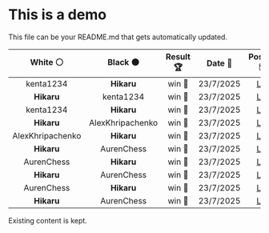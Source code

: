 # This is a demo

This file can be your README.md that gets automatically updated.

<!--START_SECTION:chessStats-->
<!-- Automatically generated with https://github.com/Balastrong/chess-stats-action -->

| White ⚪ | Black ⚫ | Result 🏆 | Date 📅 | Position 🗺️ |
|:---:|:---:|:---:|:---:|:---:|
| kenta1234 | **Hikaru** | win 🥇 | 23/7/2025 | <a href="http://www.ee.unb.ca/cgi-bin/tervo/fen.pl?select=r2q2kb/p4p2/4b1p1/2pp4/1Q6/1PN1P3/P1BR1PP1/2K5 w - - 0 24">Link</a> |
| **Hikaru** | kenta1234 | win 🥇 | 23/7/2025 | <a href="http://www.ee.unb.ca/cgi-bin/tervo/fen.pl?select=r4r2/5pkp/1qp1pQp1/2Np4/1Pb5/p3P1P1/P4PBP/2RR2K1 b - - 0 22">Link</a> |
| kenta1234 | **Hikaru** | win 🥇 | 23/7/2025 | <a href="http://www.ee.unb.ca/cgi-bin/tervo/fen.pl?select=8/ppp1R3/3p3p/5k2/2P1bP2/2P1K2r/PB4r1/R7 w - - 6 29">Link</a> |
| **Hikaru** | AlexKhripachenko | win 🥇 | 23/7/2025 | <a href="http://www.ee.unb.ca/cgi-bin/tervo/fen.pl?select=5Rrk/pp1q3p/8/6Q1/2PPp3/8/PB4KP/8 b - - 2 32">Link</a> |
| AlexKhripachenko | **Hikaru** | win 🥇 | 23/7/2025 | <a href="http://www.ee.unb.ca/cgi-bin/tervo/fen.pl?select=2R5/1p2rpkp/p4qp1/1n2r3/5P2/1P5P/P4QPK/4R3 w - - 0 33">Link</a> |
| **Hikaru** | AurenChess | win 🥇 | 23/7/2025 | <a href="http://www.ee.unb.ca/cgi-bin/tervo/fen.pl?select=1r6/pr4k1/6R1/5pp1/2B2N2/1P2P1P1/5PK1/8 b - - 1 42">Link</a> |
| AurenChess | **Hikaru** | win 🥇 | 23/7/2025 | <a href="http://www.ee.unb.ca/cgi-bin/tervo/fen.pl?select=rnb2r2/pppn1pkp/5qp1/8/4p3/1P1BPN2/PQP2PPP/RN1R2K1 w - - 2 13">Link</a> |
| **Hikaru** | AurenChess | win 🥇 | 23/7/2025 | <a href="http://www.ee.unb.ca/cgi-bin/tervo/fen.pl?select=8/8/8/8/8/6K1/8/5R1k b - - 30 92">Link</a> |
| AurenChess | **Hikaru** | win 🥇 | 23/7/2025 | <a href="http://www.ee.unb.ca/cgi-bin/tervo/fen.pl?select=2rr1bk1/1pqn1p2/4bnpp/p3p3/P7/RNP2NPP/1B2PPB1/3RQ1K1 w - - 5 23">Link</a> |
| **Hikaru** | AurenChess | win 🥇 | 23/7/2025 | <a href="http://www.ee.unb.ca/cgi-bin/tervo/fen.pl?select=4Rr1k/p1bP3p/5qp1/p1Q2p2/8/3RP1P1/5P1P/r4BK1 b - - 4 35">Link</a> |

<!--END_SECTION:chessStats-->

Existing content is kept.
